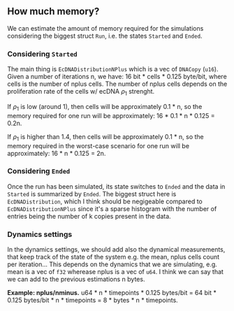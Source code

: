 ## How much memory?
We can estimate the amount of memory required for the simulations considering the
biggest struct `Run`, i.e. the states `Started` and `Ended`.

### Considering `Started`
The main thing is `EcDNADistributionNPlus` which is a vec of `DNACopy` (`u16`).
Given a number of iterations n, we have: 16 bit * cells * 0.125 byte/bit, where
cells is the number of nplus cells. The number of nplus cells depends on the
proliferation rate of the cells w/ ecDNA $\rho_1$ strenght.

If $\rho_1$ is low (around 1), then cells will be approximately 0.1 * n, so the
memory required for one run will be approximately: 16 * 0.1 * n * 0.125 = 0.2n.

If $\rho_1$ is higher than 1.4, then cells will be approximately 0.1 * n, so
the memory required in the worst-case scenario for one run will be
approximately: 16 * n * 0.125 = 2n.


### Considering `Ended`
Once the run has been simulated, its state switches to `Ended` and the data in
`Started` is summarized by `Ended`. The biggest struct here is `EcDNADistribution`,
which I think should be negigeable compared to `EcDNADistributionNPlus` since it's
a sparse histogram with the number of entries being the number of k copies present
in the data.

### Dynamics settings
In the dynamics settings, we should add also the dynamical measurements, that keep
track of the state of the system e.g. the mean, nplus cells count per iteration...
This depends on the dynamics that we are simulating, e.g. mean is a vec of `f32`
wherease nplus is a vec of `u64`.
I think we can say that we can add to the previous estimations n bytes.

**Example: nplus/nminus.** u64 * n * timepoints * 0.125 bytes/bit = 64 bit * 0.125 bytes/bit * n * timepoints = 8 * bytes * n * timepoints.
